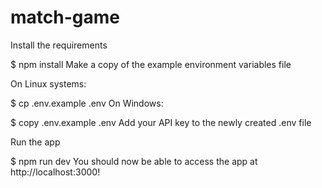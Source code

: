 # match-game

Install the requirements

$ npm install
Make a copy of the example environment variables file

On Linux systems:

$ cp .env.example .env
On Windows:

$ copy .env.example .env
Add your API key to the newly created .env file

Run the app

$ npm run dev
You should now be able to access the app at http://localhost:3000! 